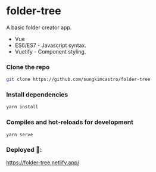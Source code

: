 # folder-tree


A basic folder creator app.

- Vue
- ES6/ES7 - Javascript syntax.
- Vuetify - Component styling.

### Clone the repo

```bash
git clone https://github.com/sungkimcastro/folder-tree
```

### Install dependencies

```bash
yarn install
```

### Compiles and hot-reloads for development
```
yarn serve
```

### Deployed 🚀:

https://folder-tree.netlify.app/
